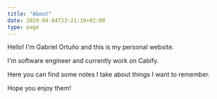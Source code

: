 ```yaml
---
title: "About"
date: 2020-04-04T23:21:10+02:00
type: page
---
```


Hello! I'm Gabriel Ortuño and this is my personal website.

I'm software engineer and currently work on Cabify.

Here you can find some notes I take about things I want to remember.

Hope you enjoy them!
